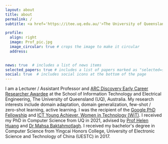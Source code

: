 ```yaml
---
layout: about
title: about
permalink: /
subtitle: <a href='https://itee.uq.edu.au/'>The University of Queensland</a>. 

profile:
  align: right
  image: Prof_pic.jpg
  image_circular: true # crops the image to make it circular
  address: 
   

news: true  # includes a list of news items
selected_papers: true # includes a list of papers marked as "selected={true}"
social: true  # includes social icons at the bottom of the page
---
```


I am a Lecturer / Assistant Professor and [ARC Discovery Early Career Researcher Awardee](https://www.arc.gov.au/funding-research/funding-schemes/discovery-program/discovery-early-career-researcher-award-decra) at the School of Information Technology and Electrical Engineering, The University of Queensland (UQ), Australia. My research interests include domain adaptation, domain generalization, few-shot / zero-shot learning, active learning. I was the recipient of the [Google PhD Fellowship](https://research.google/outreach/phd-fellowship/recipients/) and [ICT Young Achiever, Women in Technology (WiT)](https://wit.org.au/awards/2018-award-winners/). I received my PhD in Computer Science from UQ in 2021, advised by [Prof Helen Huang](https://staff.itee.uq.edu.au/huang/) and [Dr Mahsa Baktahmotlagh](https://researchers.uq.edu.au/researcher/23393). I received my bachelor's degree in Computer Science from Yingcai Honors College, University of Electronic Science and Technology of China (UESTC) in 2017. 

<!-- :fire: I am recruiting PhDs in computer vision and machine learning. Please feel free to drop me an email with your CV. One scholarship available for the **2024-July enrollment**. -->

<!-- Write your biography here. Tell the world about yourself. Link to your favorite [subreddit](http://reddit.com). You can put a picture in, too. The code is already in, just name your picture `prof_pic.jpg` and put it in the `img/` folder.

Put your address / P.O. box / other info right below your picture. You can also disable any these elements by editing `profile` property of the YAML header of your `_pages/about.md`. Edit `_bibliography/papers.bib` and Jekyll will render your [publications page](/al-folio/publications/) automatically.

Link to your social media connections, too. This theme is set up to use [Font Awesome icons](http://fortawesome.github.io/Font-Awesome/) and [Academicons](https://jpswalsh.github.io/academicons/), like the ones below. Add your Facebook, Twitter, LinkedIn, Google Scholar, or just disable all of them. -->
